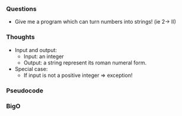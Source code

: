 ### Questions
- Give me a program which can turn numbers into strings! (ie 2-> II)

### Thoughts
- Input and output:
    - Input: an integer
    - Output: a string represent its roman numeral form.
- Special case:
    - If input is not a positive integer => exception!

### Pseudocode

### BigO